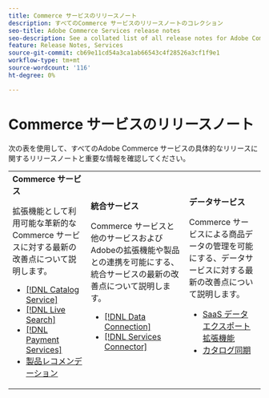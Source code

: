 ```yaml
---
title: Commerce サービスのリリースノート
description: すべてのCommerce サービスのリリースノートのコレクション
seo-title: Adobe Commerce Services release notes
seo-description: See a collated list of all release notes for Adobe Commerce Services and related data and integration services.
feature: Release Notes, Services
source-git-commit: cb69e11cd54a3ca1ab66543c4f28526a3cf1f9e1
workflow-type: tm+mt
source-wordcount: '116'
ht-degree: 0%

---
```


# Commerce サービスのリリースノート

次の表を使用して、すべてのAdobe Commerce サービスの具体的なリリースに関するリリースノートと重要な情報を確認してください。

<table>
  <tbody>
    <tr>
      <td><strong>Commerce サービス </strong>
        <p>拡張機能として利用可能な革新的なCommerce サービスに対する最新の改善点について説明します。</p>
          <ul>
            <li><a href="https://experienceleague.adobe.com/docs/commerce/catalog-service/release-notes.html?lang=ja">[!DNL Catalog Service]</a></li>
            <li><a href="https://experienceleague.adobe.com/docs/commerce/live-search/release-notes.html?lang=ja">[!DNL Live Search]</a></li>
            <li><a href="https://experienceleague.adobe.com/docs/commerce/payment-services/release-notes.html?lang=ja">[!DNL Payment Services]</a></li>
            <li><a href="https://experienceleague.adobe.com/docs/commerce/product-recommendations/release-notes.html?lang=ja">製品レコメンデーション</a></li>
          </ul>
        </td>
      <td><strong> 統合サービス </strong>
        <p>Commerce サービスと他のサービスおよびAdobeの拡張機能や製品との連携を可能にする、統合サービスの最新の改善点について説明します。</p>
          <ul>
            <li><a href="https://experienceleague.adobe.com/docs/commerce/data-connection/release-notes.html?lang=ja">[!DNL Data Connection]</a></li>
            <li><a href="https://experienceleague.adobe.com/docs/commerce/user-guides/saas.html?lang=ja">[!DNL Services Connector]</a></li>
          </ul>
      </td>
      <td><strong> データサービス </strong>
        <p>Commerce サービスによる商品データの管理を可能にする、データサービスに対する最新の改善点について説明します。</p>
          <ul>
           <li><a href="https://experienceleague.adobe.com/ja/docs/commerce/saas-data-export/release-notes">SaaS データ エクスポート拡張機能</a></li>
            <li><a href="https://experienceleague.adobe.com/docs/commerce/user-guides/data-services/catalog-sync.html?lang=ja">カタログ同期</a></li>
          </ul>
      </td>
    </tr>
  </tbody>
</table>
